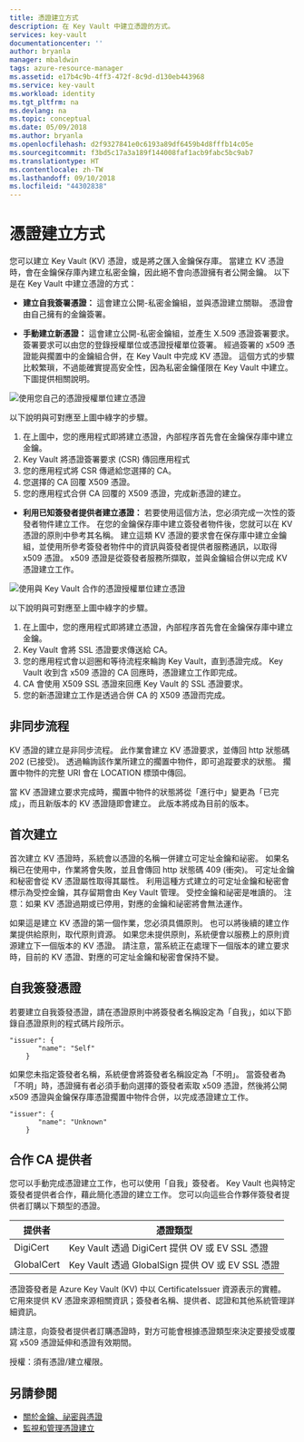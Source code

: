 ```yaml
---
title: 憑證建立方式
description: 在 Key Vault 中建立憑證的方式。
services: key-vault
documentationcenter: ''
author: bryanla
manager: mbaldwin
tags: azure-resource-manager
ms.assetid: e17b4c9b-4ff3-472f-8c9d-d130eb443968
ms.service: key-vault
ms.workload: identity
ms.tgt_pltfrm: na
ms.devlang: na
ms.topic: conceptual
ms.date: 05/09/2018
ms.author: bryanla
ms.openlocfilehash: d2f9327841e0c6193a89df6459b4d8fffb14c05e
ms.sourcegitcommit: f3bd5c17a3a189f144008faf1acb9fabc5bc9ab7
ms.translationtype: HT
ms.contentlocale: zh-TW
ms.lasthandoff: 09/10/2018
ms.locfileid: "44302838"
---
```

# <a name="certificate-creation-methods"></a>憑證建立方式

 您可以建立 Key Vault (KV) 憑證，或是將之匯入金鑰保存庫。 當建立 KV 憑證時，會在金鑰保存庫內建立私密金鑰，因此絕不會向憑證擁有者公開金鑰。 以下是在 Key Vault 中建立憑證的方式：  

-   **建立自我簽署憑證：** 這會建立公開-私密金鑰組，並與憑證建立關聯。 憑證會由自己擁有的金鑰簽署。  

-    **手動建立新憑證：** 這會建立公開-私密金鑰組，並產生 X.509 憑證簽署要求。 簽署要求可以由您的登錄授權單位或憑證授權單位簽署。 經過簽署的 x509 憑證能與擱置中的金鑰組合併，在 Key Vault 中完成 KV 憑證。 這個方式的步驟比較繁瑣，不過能確實提高安全性，因為私密金鑰僅限在 Key Vault 中建立。 下圖提供相關說明。  

![使用您自己的憑證授權單位建立憑證](media/certificate-authority-1.png)  

以下說明與可對應至上圖中綠字的步驟。

1. 在上圖中，您的應用程式即將建立憑證，內部程序首先會在金鑰保存庫中建立金鑰。
2. Key Vault 將憑證簽署要求 (CSR) 傳回應用程式
3. 您的應用程式將 CSR 傳遞給您選擇的 CA。
4. 您選擇的 CA 回覆 X509 憑證。
5. 您的應用程式合併 CA 回覆的 X509 憑證，完成新憑證的建立。

-   **利用已知簽發者提供者建立憑證：** 若要使用這個方法，您必須完成一次性的簽發者物件建立工作。 在您的金鑰保存庫中建立簽發者物件後，您就可以在 KV 憑證的原則中參考其名稱。 建立這類 KV 憑證的要求會在保存庫中建立金鑰組，並使用所參考簽發者物件中的資訊與簽發者提供者服務通訊，以取得 x509 憑證。 x509 憑證是從簽發者服務所擷取，並與金鑰組合併以完成 KV 憑證建立工作。  

![使用與 Key Vault 合作的憑證授權單位建立憑證](media/certificate-authority-2.png)  

以下說明與可對應至上圖中綠字的步驟。

1. 在上圖中，您的應用程式即將建立憑證，內部程序首先會在金鑰保存庫中建立金鑰。
2. Key Vault 會將 SSL 憑證要求傳送給 CA。
3. 您的應用程式會以迴圈和等待流程來輪詢 Key Vault，直到憑證完成。 Key Vault 收到含 x509 憑證的 CA 回應時，憑證建立工作即完成。
4. CA 會使用 X509 SSL 憑證來回應 Key Vault 的 SSL 憑證要求。
5. 您的新憑證建立工作是透過合併 CA 的 X509 憑證而完成。

## <a name="asynchronous-process"></a>非同步流程
KV 憑證的建立是非同步流程。 此作業會建立 KV 憑證要求，並傳回 http 狀態碼 202 (已接受)。 透過輪詢該作業所建立的擱置中物件，即可追蹤要求的狀態。 擱置中物件的完整 URI 會在 LOCATION 標頭中傳回。  

當 KV 憑證建立要求完成時，擱置中物件的狀態將從「進行中」變更為「已完成」，而且新版本的 KV 憑證隨即會建立。 此版本將成為目前的版本。  

## <a name="first-creation"></a>首次建立
 首次建立 KV 憑證時，系統會以憑證的名稱一併建立可定址金鑰和祕密。 如果名稱已在使用中，作業將會失敗，並且會傳回 http 狀態碼 409 (衝突)。
可定址金鑰和秘密會從 KV 憑證屬性取得其屬性。 利用這種方式建立的可定址金鑰和秘密會標示為受控金鑰，其存留期會由 Key Vault 管理。 受控金鑰和祕密是唯讀的。 注意：如果 KV 憑證過期或已停用，對應的金鑰和祕密將會無法運作。  

 如果這是建立 KV 憑證的第一個作業，您必須具備原則。  也可以將後續的建立作業提供給原則，取代原則資源。 如果您未提供原則，系統便會以服務上的原則資源建立下一個版本的 KV 憑證。 請注意，當系統正在處理下一個版本的建立要求時，目前的 KV 憑證、對應的可定址金鑰和秘密會保持不變。  

## <a name="self-issued-certificate"></a>自我簽發憑證
 若要建立自我簽發憑證，請在憑證原則中將簽發者名稱設定為「自我」，如以下節錄自憑證原則的程式碼片段所示。  

```  
"issuer": {  
       "name": "Self"  
    }  

```  

 如果您未指定簽發者名稱，系統便會將簽發者名稱設定為「不明」。 當簽發者為「不明」時，憑證擁有者必須手動向選擇的簽發者索取 x509 憑證，然後將公開 x509 憑證與金鑰保存庫憑證擱置中物件合併，以完成憑證建立工作。

```  
"issuer": {  
       "name": "Unknown"  
    }  

```  

## <a name="partnered-ca-providers"></a>合作 CA 提供者
您可以手動完成憑證建立工作，也可以使用「自我」簽發者。 Key Vault 也與特定簽發者提供者合作，藉此簡化憑證的建立工作。 您可以向這些合作夥伴簽發者提供者訂購以下類型的憑證。  

|提供者|憑證類型|  
|--------------|----------------------|  
|DigiCert|Key Vault 透過 DigiCert 提供 OV 或 EV SSL 憑證|
|GlobalCert|Key Vault 透過 GlobalSign 提供 OV 或 EV SSL 憑證|

 憑證簽發者是 Azure Key Vault (KV) 中以 CertificateIssuer 資源表示的實體。 它用來提供 KV 憑證來源相關資訊；簽發者名稱、提供者、認證和其他系統管理詳細資訊。

請注意，向簽發者提供者訂購憑證時，對方可能會根據憑證類型來決定要接受或覆寫 x509 憑證延伸和憑證有效期間。  

 授權：須有憑證/建立權限。

 ## <a name="see-also"></a>另請參閱
 - [關於金鑰、祕密與憑證](about-keys-secrets-and-certificates.md)
 - [監視和管理憑證建立](create-certificate-scenarios.md)
